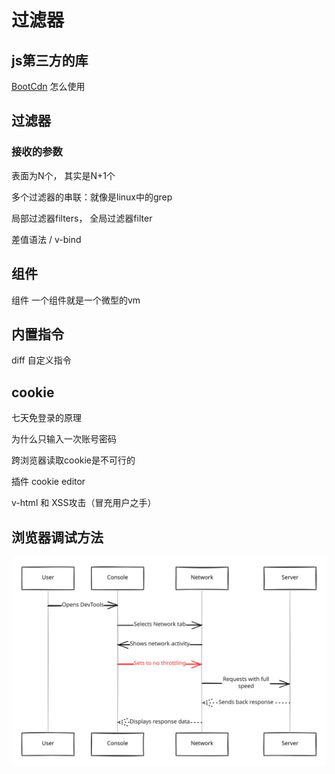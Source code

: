 # 过滤器

## js第三方的库

[BootCdn](https://www.bootcdn.cn/) 怎么使用

## 过滤器

### 接收的参数

表面为N个， 其实是N+1个

多个过滤器的串联：就像是linux中的grep

局部过滤器filters， 全局过滤器filter

差值语法 / v-bind

## 组件

组件 一个组件就是一个微型的vm

## 内置指令

diff 自定义指令

## cookie

七天免登录的原理

为什么只输入一次账号密码

跨浏览器读取cookie是不可行的

插件 cookie editor

v-html 和 XSS攻击（冒充用户之手）

## 浏览器调试方法

<img src="../.gitbook/assets/file.excalidraw.svg" alt="" class="gitbook-drawing">
